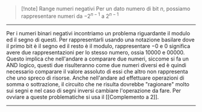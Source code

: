 >[!note] Range numeri negativi
> Per un dato numero di bit $n$, possiamo rappresentare numeri da $-2^{n-1}$ a $2^{n-1}$

___
Per i numeri binari negativi incontriamo un problema riguardante il modulo ed il segno di questi. Per rappresentarli usando una notazione basilare dove il primo bit è il segno ed il resto è il modulo, rappresentare $-0$ e $0$ significa avere due rappresentazioni per lo stesso numero, ossia $10000$ e $00000$.
Questo implica che nell'andare a comparare due numeri, siccome si fa un AND logico, questi due risulteranno come due numeri diversi ed è quindi necessario comparare il valore assoluto di essi che altro non rappresenta che uno spreco di risorse.
Anche nell'andare ad effettuare operazioni di somma o sottrazione, il circuito che ne risulta dovrebbe "ragionare" molto sui segni e nel caso di segni inversi cambiare l'operazione da fare.
Per ovviare a queste problematiche si usa il [[Complemento a 2]].
___